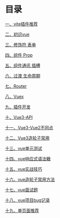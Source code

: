 # 目录[一、vite插件推荐](vite插件推荐.md)[二、初识vue](vue-01%20初识vue.md)[三、修饰符 表单](vue-02%20修饰符%20表单.md)[四、组件 Prop](vue-03%20组件%20Prop.md)[五、组件通讯 插槽](vue-04%20组件通讯%20插槽.md)[六、过渡 生命周期](vue-05%20过渡%20生命周期.md)[七、Router](vue-06%20Router.md)[八、Vuex](vue-07%20Vuex.md)[九、插件开发](vue-08%20插件开发.md)[十、Vue3-API](Vue3-API.md)[十一、Vue3-Vue2不同点](Vue3-Vue2不同点.md)[十二、Vue3造轮子常用](Vue3造轮子常用.md)[十三、vue单元测试](vue单元测试.md)[十四、vue响应式语法糖](vue响应式语法糖.md)[十五、vue实战技巧](vue实战技巧.md)[十六、vue造轮子常用方法](vue造轮子常用方法.md)[十七、vue面试题](vue面试题.md)[十八、vue项目bug记录](vue项目bug记录.md)[十九、单页面推荐](单页面推荐.md)